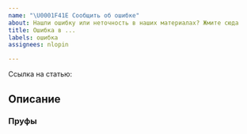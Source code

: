```yaml
---
name: "\U0001F41E Сообщить об ошибке"
about: Нашли ошибку или неточность в наших материалах? Жмите сюда
title: Ошибка в ...
labels: ошибка
assignees: nlopin

---
```


Ссылка на статью: <!-- вставьте адрес или название статьи с ошибкой -->

## Описание

<!-- опишите, в чём состоит ошибка. Приложите скрин, если это нужно -->

### Пруфы

<!-- дайте ссылки на материалы с верной информацией, чтобы мы могли быстрее подтвердить ошибку -->
